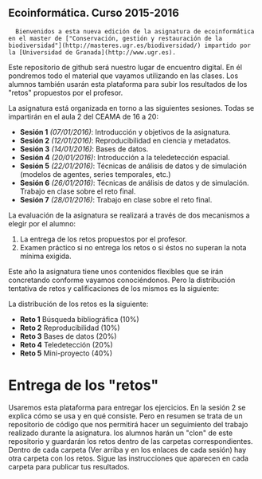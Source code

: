 ## Ecoinformática. Curso 2015-2016

      Bienvenidos a esta nueva edición de la asignatura de ecoinformática en el master de ["Conservación, gestión y restauración de la biodiversidad"](http://masteres.ugr.es/biodiversidad/) impartido por la [Universidad de Granada](http://www.ugr.es).

Este repositorio de github será nuestro lugar de encuentro digital. En él pondremos todo el material que vayamos utilizando en las clases. Los alumnos también usarán esta plataforma para subir los resultados de los "retos" propuestos por el profesor. 

La asignatura está organizada en torno a las siguientes sesiones. Todas se impartirán en el aula 2 del CEAMA de 16 a 20:

+ **Sesión 1** *(07/01/2016)*: Introducción y objetivos de la asignatura. 
+ **Sesión 2** *(12/01/2016)*: Reproducibilidad en ciencia y metadatos.
+ **Sesión 3** *(14/01/2016)*: Bases de datos.
+ **Sesión 4** *(20/01/2016)*: Introducción a la teledetección espacial.
+ **Sesión 5** *(22/01/2016)*: Técnicas de análisis de datos y de simulación (modelos de agentes, series temporales, etc.)
+ **Sesión 6** *(26/01/2016)*: Técnicas de análisis de datos y de simulación. Trabajo en clase sobre el reto final.
+ **Sesión 7** *(28/01/2016)*: Trabajo en clase sobre el reto final.

La evaluación de la asignatura se realizará a través de dos mecanismos a elegir por el alumno:

1. La entrega de los retos propuestos por el profesor.
2. Examen práctico si no entrega los retos o si éstos no superan la nota mínima exigida. 

Este año la asignatura tiene unos contenidos flexibles que se irán concretando conforme vayamos conociéndonos. Pero la distribución tentativa de retos y calificaciones de los mismos es la siguiente:

La distribución de los retos es la siguiente:

- **Reto 1** Búsqueda bibliográfica (10%)
- **Reto 2** Reproducibilidad (10%)
- **Reto 3** Bases de datos (20%)
- **Reto 4** Teledetección (20%)
- **Reto 5** Mini-proyecto (40%)

# Entrega de los "retos"

Usaremos esta plataforma para entregar los ejercicios. En la sesión 2 se explica cómo se usa y en qué consiste. Pero en resumen se trata de un repositorio de código que nos permitirá hacer un seguimiento del trabajo realizado durante la asignatura. los alumnos harán un "clon" de este repositorio y guardarán los retos dentro de las carpetas correspondientes. Dentro de cada carpeta (Ver arriba y en los enlaces de cada sesión) hay otra carpeta con los retos. Sigue las instrucciones que aparecen en cada carpeta para publicar tus resultados.


